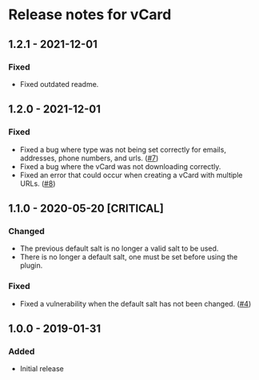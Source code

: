 # Release notes for vCard

## 1.2.1 - 2021-12-01

### Fixed
- Fixed outdated readme.

## 1.2.0 - 2021-12-01

### Fixed
- Fixed a bug where type was not being set correctly for emails, addresses, phone numbers, and urls. ([#7](https://github.com/nfourtythree/craft3-vcard/issues/7))
- Fixed a bug where the vCard was not downloading correctly.
- Fixed an error that could occur when creating a vCard with multiple URLs. ([#8](https://github.com/nfourtythree/craft3-vcard/pull/8))

## 1.1.0 - 2020-05-20 [CRITICAL]

### Changed
- The previous default salt is no longer a valid salt to be used.
- There is no longer a default salt, one must be set before using the plugin.

### Fixed
- Fixed a vulnerability when the default salt has not been changed. ([#4](https://github.com/nfourtythree/craft3-vcard/issues/4))  

## 1.0.0 - 2019-01-31

### Added
- Initial release
